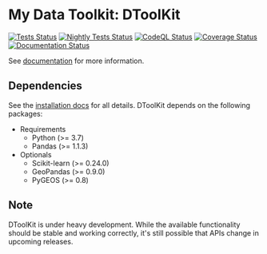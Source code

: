 # My Data Toolkit: DToolKit

[![Tests Status](https://github.com/Zeroto521/my-data-toolkit/actions/workflows/tests.yml/badge.svg)](https://github.com/Zeroto521/my-data-toolkit/actions/workflows/tests.yml)
[![Nightly Tests Status](https://github.com/Zeroto521/my-data-toolkit/actions/workflows/nightly-tests.yml/badge.svg)](https://github.com/Zeroto521/my-data-toolkit/actions/workflows/nightly-tests.yml)
[![CodeQL Status](https://github.com/Zeroto521/my-data-toolkit/actions/workflows/codeql-analysis.yml/badge.svg)](https://github.com/Zeroto521/my-data-toolkit/actions/workflows/codeql-analysis.yml)
[![Coverage Status](https://codecov.io/gh/Zeroto521/my-data-toolkit/branch/master/graph/badge.svg)](https://codecov.io/gh/Zeroto521/my-data-toolkit)
[![Documentation Status](https://readthedocs.org/projects/my-data-toolkit/badge/?version=latest)](https://my-data-toolkit.readthedocs.io/en/latest/?badge=latest)

See [documentation](https://my-data-toolkit.readthedocs.io/) for more information.

## Dependencies

See the [installation docs](https://my-data-toolkit.readthedocs.io/en/latest/guide/installation.html) for all details.
DToolKit depends on the following packages:

- Requirements
  - Python (>= 3.7)
  - Pandas (>= 1.1.3)
- Optionals
  - Scikit-learn (>= 0.24.0)
  - GeoPandas (>= 0.9.0)
  - PyGEOS (>= 0.8)

## Note

DToolKit is under heavy development.
While the available functionality should be stable and working correctly,
it's still possible that APIs change in upcoming releases.
